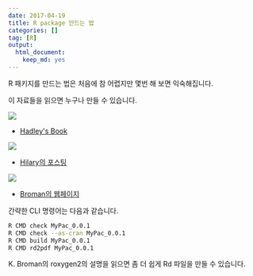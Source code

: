 ```yaml
---
date: 2017-04-19
title: R package 만드는 법
categories: []
tag: [R]
output:
  html_document:
    keep_md: yes
---
```


R 패키지를 만드는 법은 처음에 참 어렵지만 몇번 해 보면 익숙해집니다.

이 자료들을 읽으면 누구나 만들 수 있습니다.

![](http://r-pkgs.had.co.nz/cover.png)

- [Hadley's Book](http://r-pkgs.had.co.nz/)

![](https://hilaryparker.files.wordpress.com/2014/10/cropped-img_20140902_1804591.jpg)

- [Hilary의 포스팅](https://hilaryparker.com/2014/04/29/writing-an-r-package-from-scratch/)

![](https://pbs.twimg.com/profile_images/680796333460959232/CzoFZb76_400x400.jpg)

- [Broman의 웹페이지](http://kbroman.org/pkg_primer/)

간략한 CLI 명령어는 다음과 같습니다.

```bash
R CMD check MyPac_0.0.1
R CMD check --as-cran MyPac_0.0.1
R CMD build MyPac_0.0.1
R CMD rd2pdf MyPac_0.0.1
```

K. Broman의 roxygen2의 설명을 읽으면 좀 더 쉽게 Rd 파일을 만들 수 있습니다.


